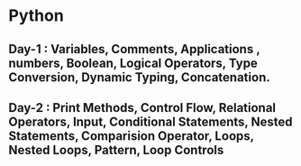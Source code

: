 # Python
## Day-1 : Variables, Comments, Applications , numbers, Boolean, Logical Operators, Type Conversion, Dynamic Typing, Concatenation.
## Day-2 : Print Methods, Control Flow, Relational Operators, Input, Conditional Statements, Nested Statements, Comparision Operator, Loops, Nested Loops, Pattern, Loop Controls 
